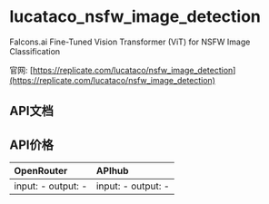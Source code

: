 # lucataco_nsfw_image_detection

Falcons.ai Fine-Tuned Vision Transformer (ViT) for NSFW Image Classification

官网: [https://replicate.com/lucataco/nsfw_image_detection](https://replicate.com/lucataco/nsfw_image_detection)

## API文档



## API价格

| OpenRouter | APIhub |
|:---|:---|
| input: - output: - | input: - output: - |
